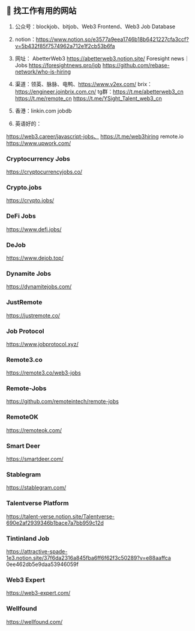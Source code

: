
## 💼 找工作有用的网站

1. 公众号：blockjob、bitjob、Web3 Frontend、Web3 Job Database

2. notion：https://www.notion.so/e3577a9eea1746b18b6421227cfa3ccf?v=5b432f85f7574962a712e1f2cb53b6fa

3. 网址：
AbetterWeb3
https://abetterweb3.notion.site/
Foresight news｜Jobs
https://foresightnews.pro/job
https://github.com/rebase-network/who-is-hiring

4. 渠道：领英、脉脉、电鸭、https://www.v2ex.com/
brix：https://engineer.joinbrix.com.cn/
tg群：https://t.me/abetterweb3_cn
   https://t.me/remote_cn
   https://t.me/YSight_Talent_web3_cn

5. 香港：linkin.com jobdb

6. 英语好的：

 https://web3.career/javascript-jobs、
 https://t.me/web3hiring
 remote.io
 https://www.upwork.com/

### Cryptocurrency Jobs
https://cryptocurrencyjobs.co/

### Crypto.jobs
https://crypto.jobs/

### DeFi Jobs
https://www.defi.jobs/

### DeJob
https://www.dejob.top/

### Dynamite Jobs
https://dynamitejobs.com/

### JustRemote
https://justremote.co/

### Job Protocol
https://www.jobprotocol.xyz/

### Remote3.co
https://remote3.co/web3-jobs

### Remote-Jobs
https://github.com/remoteintech/remote-jobs

### RemoteOK
https://remoteok.com/

### Smart Deer
https://smartdeer.com/

### Stablegram
https://stablegram.com/

### Talentverse Platform
https://talent-verse.notion.site/Talentverse-690e2af2939346b1bace7a7bb959c12d


### Tintinland Job
https://attractive-spade-1e3.notion.site/37f6da2316a845fba6ff6f62f3c50289?v=e88aaffca
0ee462db5e9daa53946059f

### Web3 Expert
https://web3-expert.com/

### Wellfound
https://wellfound.com/
